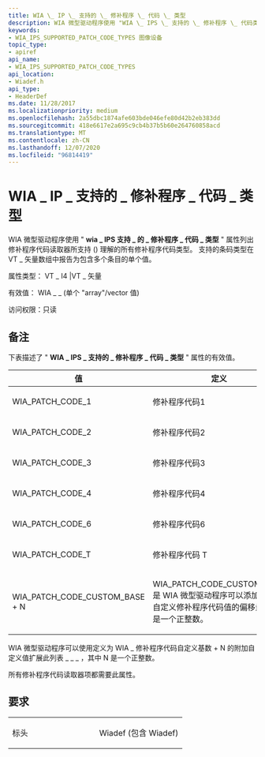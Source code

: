 ```yaml
---
title: WIA \_ IP \_ 支持的 \_ 修补程序 \_ 代码 \_ 类型
description: WIA 微型驱动程序使用 "WIA \_ IPS \_ 支持的 \_ 修补程序 \_ 代码类型" \_ 属性列出修补程序代码读取器所支持 () 理解的所有修补程序代码类型。
keywords:
- WIA_IPS_SUPPORTED_PATCH_CODE_TYPES 图像设备
topic_type:
- apiref
api_name:
- WIA_IPS_SUPPORTED_PATCH_CODE_TYPES
api_location:
- Wiadef.h
api_type:
- HeaderDef
ms.date: 11/28/2017
ms.localizationpriority: medium
ms.openlocfilehash: 2a55dbc1874afe603bde046efe80d42b2eb383dd
ms.sourcegitcommit: 418e6617e2a695c9cb4b37b5b60e264760858acd
ms.translationtype: MT
ms.contentlocale: zh-CN
ms.lasthandoff: 12/07/2020
ms.locfileid: "96814419"
---
```

# <a name="wia_ips_supported_patch_code_types"></a>WIA \_ IP \_ 支持的 \_ 修补程序 \_ 代码 \_ 类型


WIA 微型驱动程序使用 " **wia \_ IPS 支持 \_ 的 \_ 修补程序 \_ 代码 \_ 类型** " 属性列出修补程序代码读取器所支持 () 理解的所有修补程序代码类型。 支持的条码类型在 VT \_ 矢量数组中报告为包含多个条目的单个值。




属性类型： VT \_ I4 |VT \_ 矢量

有效值： WIA \_ \_ (单个 "array"/vector 值) 

访问权限：只读

<a name="remarks"></a>备注
-------

下表描述了 " **WIA \_ IPS \_ 支持的 \_ 修补程序 \_ 代码 \_ 类型** " 属性的有效值。

<table>
<colgroup>
<col width="50%" />
<col width="50%" />
</colgroup>
<thead>
<tr class="header">
<th>值</th>
<th>定义</th>
</tr>
</thead>
<tbody>
<tr class="odd">
<td><p>WIA_PATCH_CODE_1</p></td>
<td><p>修补程序代码1</p></td>
</tr>
<tr class="even">
<td><p>WIA_PATCH_CODE_2</p></td>
<td><p>修补程序代码2</p></td>
</tr>
<tr class="odd">
<td><p>WIA_PATCH_CODE_3</p></td>
<td><p>修补程序代码3</p></td>
</tr>
<tr class="even">
<td><p>WIA_PATCH_CODE_4</p></td>
<td><p>修补程序代码4</p></td>
</tr>
<tr class="odd">
<td><p>WIA_PATCH_CODE_6</p></td>
<td><p>修补程序代码6</p></td>
</tr>
<tr class="even">
<td><p>WIA_PATCH_CODE_T</p></td>
<td><p>修补程序代码 T</p></td>
</tr>
<tr class="odd">
<td><p>WIA_PATCH_CODE_CUSTOM_BASE + N</p></td>
<td><p>WIA_PATCH_CODE_CUSTOM_BASE 是 WIA 微型驱动程序可以添加的所有自定义修补程序代码值的偏移量。 N 是一个正整数。</p></td>
</tr>
</tbody>
</table>

 

WIA 微型驱动程序可以使用定义为 WIA \_ 修补程序代码自定义基数 + N 的附加自定义值扩展此列表 \_ \_ \_ ，其中 N 是一个正整数。

所有修补程序代码读取器项都需要此属性。

<a name="requirements"></a>要求
------------

<table>
<colgroup>
<col width="50%" />
<col width="50%" />
</colgroup>
<tbody>
<tr class="odd">
<td><p>标头</p></td>
<td>Wiadef (包含 Wiadef) </td>
</tr>
</tbody>
</table>

 

 






